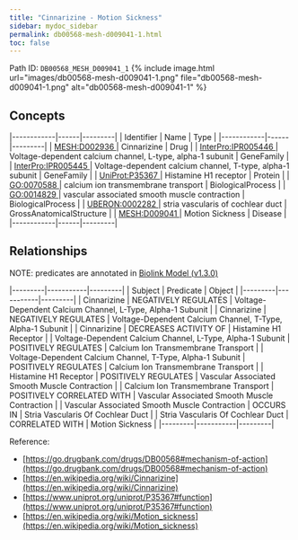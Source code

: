 ```yaml
---
title: "Cinnarizine - Motion Sickness"
sidebar: mydoc_sidebar
permalink: db00568-mesh-d009041-1.html
toc: false 
---
```



Path ID: `DB00568_MESH_D009041_1`
{% include image.html url="images/db00568-mesh-d009041-1.png" file="db00568-mesh-d009041-1.png" alt="db00568-mesh-d009041-1" %}

## Concepts

|------------|------|---------|
| Identifier | Name | Type    |
|------------|------|---------|
| <a href="https://identifiers.org/MESH:D002936">MESH:D002936 </a> | Cinnarizine | Drug |
| <a href="https://identifiers.org/InterPro:IPR005446">InterPro:IPR005446 </a> | Voltage-dependent calcium channel, L-type, alpha-1 subunit | GeneFamily |
| <a href="https://identifiers.org/InterPro:IPR005445">InterPro:IPR005445 </a> | Voltage-dependent calcium channel, T-type, alpha-1 subunit | GeneFamily |
| <a href="https://identifiers.org/UniProt:P35367">UniProt:P35367 </a> | Histamine H1 receptor | Protein |
| <a href="https://identifiers.org/GO:0070588">GO:0070588 </a> | calcium ion transmembrane transport | BiologicalProcess |
| <a href="https://identifiers.org/GO:0014829">GO:0014829 </a> | vascular associated smooth muscle contraction | BiologicalProcess |
| <a href="https://identifiers.org/UBERON:0002282">UBERON:0002282 </a> | stria vascularis of cochlear duct | GrossAnatomicalStructure |
| <a href="https://identifiers.org/MESH:D009041">MESH:D009041 </a> | Motion Sickness | Disease |
|------------|------|---------|

## Relationships


NOTE: predicates are annotated in <a href="https://github.com/biolink/biolink-model/releases/tag/v1.3.0">Biolink Model (v1.3.0)</a>

|---------|-----------|---------|
| Subject | Predicate | Object  |
|---------|-----------|---------|
| Cinnarizine | NEGATIVELY REGULATES | Voltage-Dependent Calcium Channel, L-Type, Alpha-1 Subunit |
| Cinnarizine | NEGATIVELY REGULATES | Voltage-Dependent Calcium Channel, T-Type, Alpha-1 Subunit |
| Cinnarizine | DECREASES ACTIVITY OF | Histamine H1 Receptor |
| Voltage-Dependent Calcium Channel, L-Type, Alpha-1 Subunit | POSITIVELY REGULATES | Calcium Ion Transmembrane Transport |
| Voltage-Dependent Calcium Channel, T-Type, Alpha-1 Subunit | POSITIVELY REGULATES | Calcium Ion Transmembrane Transport |
| Histamine H1 Receptor | POSITIVELY REGULATES | Vascular Associated Smooth Muscle Contraction |
| Calcium Ion Transmembrane Transport | POSITIVELY CORRELATED WITH | Vascular Associated Smooth Muscle Contraction |
| Vascular Associated Smooth Muscle Contraction | OCCURS IN | Stria Vascularis Of Cochlear Duct |
| Stria Vascularis Of Cochlear Duct | CORRELATED WITH | Motion Sickness |
|---------|-----------|---------|

Reference: 
  - [https://go.drugbank.com/drugs/DB00568#mechanism-of-action](https://go.drugbank.com/drugs/DB00568#mechanism-of-action)
  - [https://en.wikipedia.org/wiki/Cinnarizine](https://en.wikipedia.org/wiki/Cinnarizine)
  - [https://www.uniprot.org/uniprot/P35367#function](https://www.uniprot.org/uniprot/P35367#function)
  - [https://en.wikipedia.org/wiki/Motion_sickness](https://en.wikipedia.org/wiki/Motion_sickness)
